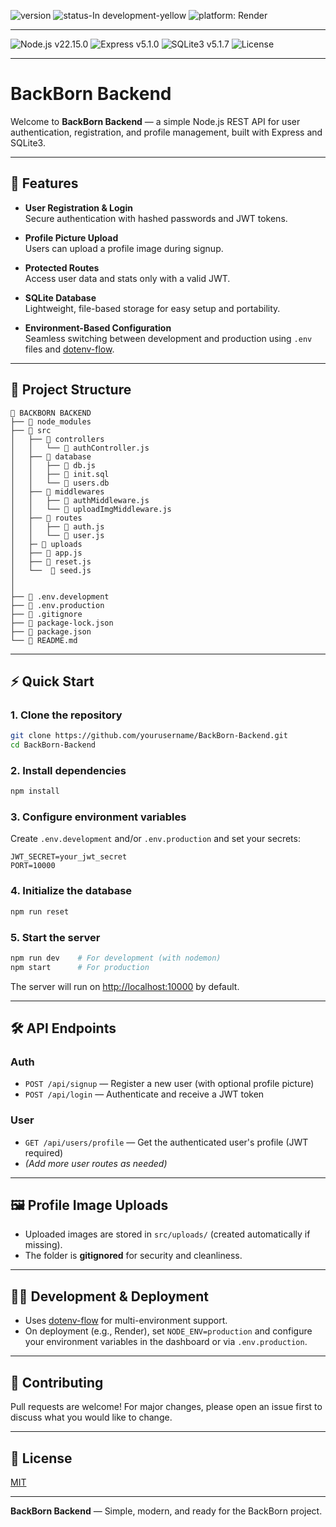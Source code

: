 ![version](https://img.shields.io/badge/Version-1.0.0-blue)
![status-In development-yellow](https://img.shields.io/badge/Status-In%20development-yellow)
![platform: Render](https://img.shields.io/badge/platform-Render-8e44ad?logo=render&logoColor=white)

---

![Node.js v22.15.0](https://img.shields.io/badge/node-v22.15.0-339933?logo=node.js&logoColor=white)
![Express v5.1.0](https://img.shields.io/badge/express-5.1.0-orange?logo=express&logoColor=white)
![SQLite3 v5.1.7](https://img.shields.io/badge/sqlite3-5.1.7-20b2aa?logo=sqlite&logoColor=white)
![License](https://img.shields.io/badge/license-MIT-brightgreen)

---

# BackBorn Backend

Welcome to **BackBorn Backend** — a simple Node.js REST API for user authentication, registration, and profile management, built with Express and SQLite3.

---

## 🚀 Features

- **User Registration & Login**  
    Secure authentication with hashed passwords and JWT tokens.

- **Profile Picture Upload**  
    Users can upload a profile image during signup.

- **Protected Routes**  
    Access user data and stats only with a valid JWT.

- **SQLite Database**  
    Lightweight, file-based storage for easy setup and portability.

- **Environment-Based Configuration**  
    Seamless switching between development and production using `.env` files and [dotenv-flow](https://www.npmjs.com/package/dotenv-flow).

---

## 📁 Project Structure

```
📁 BACKBORN BACKEND
├── 📁 node_modules
├── 📁 src
│   ├── 📁 controllers
│   │   └── 📄 authController.js
│   ├── 📁 database
│   │   ├── 📄 db.js
│   │   ├── 📄 init.sql
│   │   └── 💾 users.db
│   ├── 📁 middlewares
│   │   ├── 📄 authMiddleware.js
│   │   └── 📄 uploadImgMiddleware.js
│   ├── 📁 routes
│   │   ├── 📄 auth.js
│   │   └── 📄 user.js
│   ├─ 📁 uploads
│   ├── 📄 app.js
│   ├── 📄 reset.js
│   └──  📄 seed.js
│
│
├── 📄 .env.development
├── 📄 .env.production
├── 📄 .gitignore
├── 📄 package-lock.json
├── 📄 package.json
└── 📘 README.md
```

---

## ⚡️ Quick Start

### 1. **Clone the repository**

```bash
git clone https://github.com/yourusername/BackBorn-Backend.git
cd BackBorn-Backend
```

### 2. **Install dependencies**

```bash
npm install
```

### 3. **Configure environment variables**

Create `.env.development` and/or `.env.production` and set your secrets:

```env
JWT_SECRET=your_jwt_secret
PORT=10000
```

### 4. **Initialize the database**

```bash
npm run reset
```

### 5. **Start the server**

```bash
npm run dev    # For development (with nodemon)
npm start      # For production
```

The server will run on [http://localhost:10000](http://localhost:10000) by default.

---

## 🛠️ API Endpoints

### **Auth**
- `POST /api/signup` — Register a new user (with optional profile picture)
- `POST /api/login` — Authenticate and receive a JWT token

### **User**
- `GET /api/users/profile` — Get the authenticated user's profile (JWT required)
- *(Add more user routes as needed)*

---

## 🖼️ Profile Image Uploads

- Uploaded images are stored in `src/uploads/` (created automatically if missing).
- The folder is **gitignored** for security and cleanliness.

---

## 🧑‍💻 Development & Deployment

- Uses [dotenv-flow](https://www.npmjs.com/package/dotenv-flow) for multi-environment support.
- On deployment (e.g., Render), set `NODE_ENV=production` and configure your environment variables in the dashboard or via `.env.production`.

---

## 🤝 Contributing

Pull requests are welcome! For major changes, please open an issue first to discuss what you would like to change.

---

## 📄 License

[MIT](LICENSE)

---

**BackBorn Backend** — Simple, modern, and ready for the BackBorn project.
